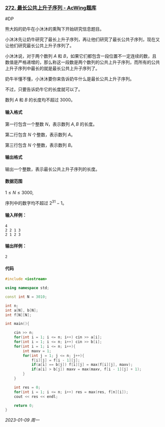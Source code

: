 ### [272. 最长公共上升子序列 - AcWing题库](https://www.acwing.com/problem/content/274/)

#DP 

熊大妈的奶牛在小沐沐的熏陶下开始研究信息题目。

小沐沐先让奶牛研究了最长上升子序列，再让他们研究了最长公共子序列，现在又让他们研究最长公共上升子序列了。

小沐沐说，对于两个数列 $A$ 和 $B$，如果它们都包含一段位置不一定连续的数，且数值是严格递增的，那么称这一段数是两个数列的公共上升子序列，而所有的公共上升子序列中最长的就是最长公共上升子序列了。

奶牛半懂不懂，小沐沐要你来告诉奶牛什么是最长公共上升子序列。

不过，只要告诉奶牛它的长度就可以了。

数列 $A$ 和 $B$ 的长度均不超过 3000。

#### 输入格式

第一行包含一个整数 $N$，表示数列 $A,B$ 的长度。

第二行包含 $N$ 个整数，表示数列 $A$。

第三行包含 $N$ 个整数，表示数列 $B$。

#### 输出格式

输出一个整数，表示最长公共上升子序列的长度。

#### 数据范围

$1 \leq N \leq 3000,$

序列中的数字均不超过 $2^{31}−1$。

#### 输入样例：

```
4
2 2 1 3
2 1 2 3
```

#### 输出样例：

```
2
```

#### 代码

```cpp
#include <iostream>

using namespace std;

const int N = 3010;

int n;
int a[N], b[N];
int f[N][N];

int main(){

    cin >> n;
    for(int i = 1; i <= n; i++) cin >> a[i];
    for(int i = 1; i <= n; i++) cin >> b[i];
    for(int i = 1; i <= n; i++){
        int maxv = 1;
        for(int j = 1; j <= n; j++){
            f[i][j] = f[i - 1][j];
            if(a[i] == b[j]) f[i][j] = max(f[i][j], maxv);
            if(a[i] > b[j]) maxv = max(maxv, f[i - 1][j] + 1);
        }
    }

    int res = 0;
    for(int i = 1; i <= n; i++) res = max(res, f[n][i]);
    cout << res << endl;

    return 0;
}
```




*2023-01-09 周一*